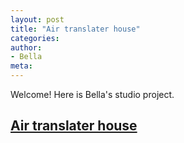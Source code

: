 ```yaml
---
layout: post
title: "Air translater house"
categories:
author:
- Bella
meta:
---
```

Welcome! Here is Bella's studio project.

## [Air translater house][0fee6149]

  [0fee6149]: https://bellaaaaaaa216.github.io/portfolio/
